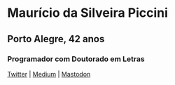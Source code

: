 # Maurício da Silveira Piccini
## Porto Alegre, 42 anos
### Programador com Doutorado em Letras

[Twitter](https://twitter.com/mauriciopiccini) | [Medium](https://mauriciopiccini.medium.com) | [Mastodon](https://mastodon.social/@mauriciopiccini)
